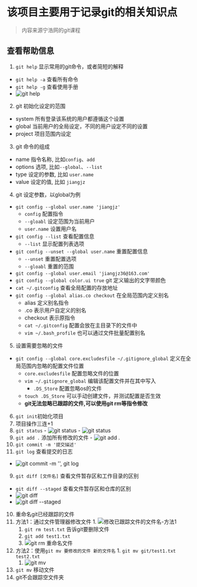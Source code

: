# 该项目主要用于记录git的相关知识点
> 内容来源宁浩网的git课程

## 查看帮助信息
1. `git help` 显示常用的git命令，或者简短的解释
  - `git help -a` 查看所有命令
  - `git help -g` 查看使用手册
  - ![git help](./images/2018/12/2018-12-15_171731.png)
2. git 初始化设定的范围
  - system 所有登录该系统的用户都遵循这个设置
  - global 当前用户的全局设定，不同的用户设定不同的设置
  - project 项目范围内设定
3. git 命令的组成
  - name 指令名称, 比如`config`、`add`
  - options 选项, 比如`--global`、`--list`
  - type 设定的参数, 比如 `user.name`
  - value 设定的值, 比如 `jiangjz`
4. git 设定参数，以global为例
  - `git config --global user.name 'jiangjz'`
    - `config` 配置指令
    - `--gloabl` 设定范围为当前用户
    - `user.name` 设置用户名
  - `git config --list` 查看配置信息
    - `--list` 显示配置列表选项
  - `git config --unset --global user.name` 重置配置信息
    - `--unset` 重置配置选项
    - `--gloabl` 重置的范围
  - `git config --global user.email 'jiangjz36@163.com'`
  - `git config --global color.ui true` git 定义输出的文字带颜色
  - `cat ~/.gitconfig` 查看全局配置的存放地址
  - `git config --global alias.co checkout` 在全局范围内定义别名
    - alias 定义别名指令
    - .co 表示用户自定义的别名
    - checkout 表示原指令
    - `cat ~/.gitconfig` 配置会放在主目录下的文件中
    - `vim ~/.bash_profile` 也可以通过文件批量配置别名
5. 设置需要忽略的文件
  - `git config --global core.excludesfile ~/.gitignore_global` 定义在全局范围内忽略的配置文件位置
    - `core.excludesfile` 配置忽略文件的位置
    - `vim ~/.gitignore_global` 编辑该配置文件并在其中写入
      - `.DS_Store` 配置忽略os的文件
    - `touch .DS_Store` 可以手动创建文件，并测试配置是否生效
    - __git无法忽略已跟踪的文件,可以使用git rm等指令修改__
6. `git init`初始化项目
7. 项目操作三连+1
  1. `git status`
    - ![git status](./images/2018/12/2018-12-16_195035.png)
    - ![git status](./images/2018/12/2018-12-16_195631.png)
  2. `git add .` 添加所有修改的文件
    - ![git add .](./images/2018/12/2018-12-16_200051.png)
  3. `git commit -m '提交描述'`
8. `git log` 查看提交的日志
  - ![git commit -m '', git log](./images/2018/12/2018-12-16_200700.png)
9. `git diff [文件名]` 查看文件暂存区和工作目录的区别
  - `git diff --staged` 查看文件暂存区和仓库的区别
  - ![git diff](./images/2018/12/2018-12-16_201115.png)
  - ![git diff --staged](./images/2018/12/2018-12-16_202342.png)
10. 重命名git已经跟踪的文件
  1. 方法1：通过文件管理器修改文件
    1. ![修改已跟踪文件的文件名-方法1](./images/2018/12/2018-12-16_203431.png)
      1. `git rm test.txt` 告诉git要删除文件
      2. `git add test1.txt`
      3. ![git rm 重命名文件](./images/2018/12/2018-12-16_205411.png)
  2. 方法2：使用`git mv 要修改的文件 新的文件名`
    1. `git mv git/test1.txt test2.txt`
      1. ![git mv](./images/2018/12/2018-12-16_212439.png)
11. `git mv` 移动文件
  1. git不会跟踪空文件夹
